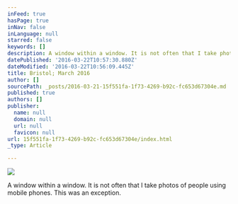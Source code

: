 ```yaml
---
inFeed: true
hasPage: true
inNav: false
inLanguage: null
starred: false
keywords: []
description: A window within a window. It is not often that I take photos of people using mobile phones. This was an exception. The colours stood out for me.
datePublished: '2016-03-22T10:57:30.880Z'
dateModified: '2016-03-22T10:56:09.445Z'
title: Bristol; March 2016
author: []
sourcePath: _posts/2016-03-21-15f551fa-1f73-4269-b92c-fc653d67304e.md
published: true
authors: []
publisher:
  name: null
  domain: null
  url: null
  favicon: null
url: 15f551fa-1f73-4269-b92c-fc653d67304e/index.html
_type: Article

---
```

![](https://s3-us-west-2.amazonaws.com/the-grid-img/p/69db796b8450e6adb4fd50388741b238c9f32371.jpg)

A window within a window. It is not often that I take photos of people using mobile phones. This was an exception.